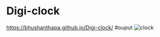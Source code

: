 # Digi-clock
https://bhushanthapa.github.io/Digi-clock/
#ouput
![clock](https://user-images.githubusercontent.com/95372432/170439239-3abe00b7-0986-4ab3-892d-e797ce82b2d6.PNG)

